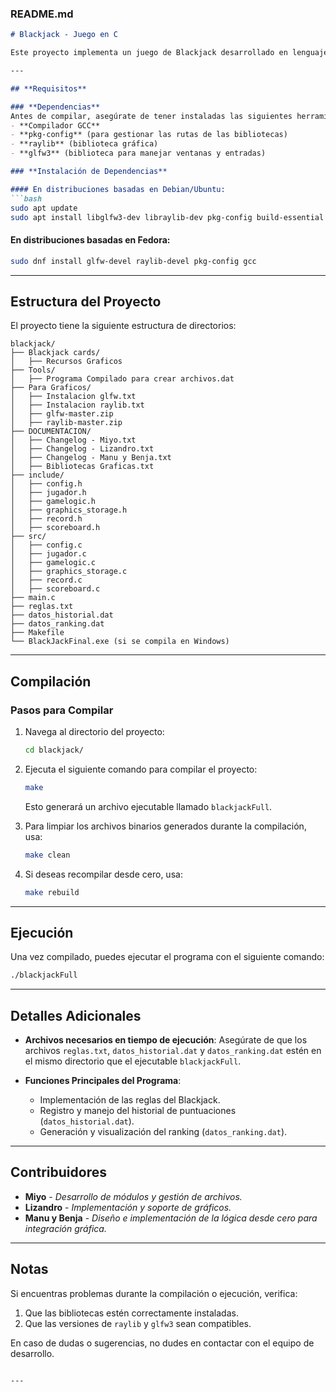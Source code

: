 ### **README.md**

```markdown
# Blackjack - Juego en C

Este proyecto implementa un juego de Blackjack desarrollado en lenguaje C, utilizando bibliotecas gráficas como **raylib** y **glfw3**. A continuación, se explican los requisitos y los pasos necesarios para compilar y ejecutar el proyecto en un sistema operativo Linux.

---

## **Requisitos**

### **Dependencias**
Antes de compilar, asegúrate de tener instaladas las siguientes herramientas y bibliotecas:
- **Compilador GCC**
- **pkg-config** (para gestionar las rutas de las bibliotecas)
- **raylib** (biblioteca gráfica)
- **glfw3** (biblioteca para manejar ventanas y entradas)

### **Instalación de Dependencias**

#### En distribuciones basadas en Debian/Ubuntu:
```bash
sudo apt update
sudo apt install libglfw3-dev libraylib-dev pkg-config build-essential
```

#### En distribuciones basadas en Fedora:
```bash
sudo dnf install glfw-devel raylib-devel pkg-config gcc
```

---

## **Estructura del Proyecto**

El proyecto tiene la siguiente estructura de directorios:
```
blackjack/
├── Blackjack cards/
│   ├── Recursos Graficos
├── Tools/
│   ├── Programa Compilado para crear archivos.dat
├── Para Graficos/
│   ├── Instalacion glfw.txt
│   ├── Instalacion raylib.txt
│   ├── glfw-master.zip
│   ├── raylib-master.zip
├── DOCUMENTACION/
│   ├── Changelog - Miyo.txt
│   ├── Changelog - Lizandro.txt
│   ├── Changelog - Manu y Benja.txt
│   ├── Bibliotecas Graficas.txt
├── include/
│   ├── config.h
│   ├── jugador.h
│   ├── gamelogic.h
│   ├── graphics_storage.h
│   ├── record.h
│   ├── scoreboard.h
├── src/
│   ├── config.c
│   ├── jugador.c
│   ├── gamelogic.c
│   ├── graphics_storage.c
│   ├── record.c
│   ├── scoreboard.c
├── main.c
├── reglas.txt
├── datos_historial.dat
├── datos_ranking.dat
├── Makefile
└── BlackJackFinal.exe (si se compila en Windows)
```

---

## **Compilación**

### **Pasos para Compilar**

1. Navega al directorio del proyecto:
   ```bash
   cd blackjack/
   ```
2. Ejecuta el siguiente comando para compilar el proyecto:
   ```bash
   make
   ```
   Esto generará un archivo ejecutable llamado `blackjackFull`.

3. Para limpiar los archivos binarios generados durante la compilación, usa:
   ```bash
   make clean
   ```

4. Si deseas recompilar desde cero, usa:
   ```bash
   make rebuild
   ```

---

## **Ejecución**

Una vez compilado, puedes ejecutar el programa con el siguiente comando:
```bash
./blackjackFull
```

---

## **Detalles Adicionales**

- **Archivos necesarios en tiempo de ejecución**:
  Asegúrate de que los archivos `reglas.txt`, `datos_historial.dat` y `datos_ranking.dat` estén en el mismo directorio que el ejecutable `blackjackFull`.

- **Funciones Principales del Programa**:
  - Implementación de las reglas del Blackjack.
  - Registro y manejo del historial de puntuaciones (`datos_historial.dat`).
  - Generación y visualización del ranking (`datos_ranking.dat`).

---

## **Contribuidores**

- **Miyo** - *Desarrollo de módulos y gestión de archivos.*
- **Lizandro** - *Implementación y soporte de gráficos.*
- **Manu y Benja** - *Diseño e implementación de la lógica desde cero para integración gráfica.*

---

## **Notas**

Si encuentras problemas durante la compilación o ejecución, verifica:
1. Que las bibliotecas estén correctamente instaladas.
2. Que las versiones de `raylib` y `glfw3` sean compatibles.

En caso de dudas o sugerencias, no dudes en contactar con el equipo de desarrollo.
```

---